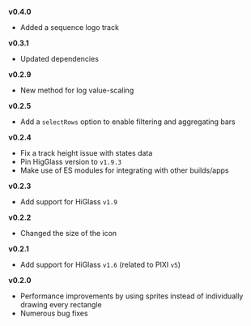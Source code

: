 **v0.4.0**

- Added a sequence logo track

**v0.3.1**

- Updated dependencies

**v0.2.9**

- New method for log value-scaling

**v0.2.5**

- Add a `selectRows` option to enable filtering and aggregating bars

**v0.2.4**

- Fix a track height issue with states data
- Pin HigGlass version to `v1.9.3`
- Make use of ES modules for integrating with other builds/apps

**v0.2.3**

- Add support for HiGlass `v1.9` 

**v0.2.2**

- Changed the size of the icon

**v0.2.1**

- Add support for HiGlass `v1.6` (related to PIXI `v5`)

**v0.2.0**

- Performance improvements by using sprites instead of individually drawing every
rectangle
- Numerous bug fixes
